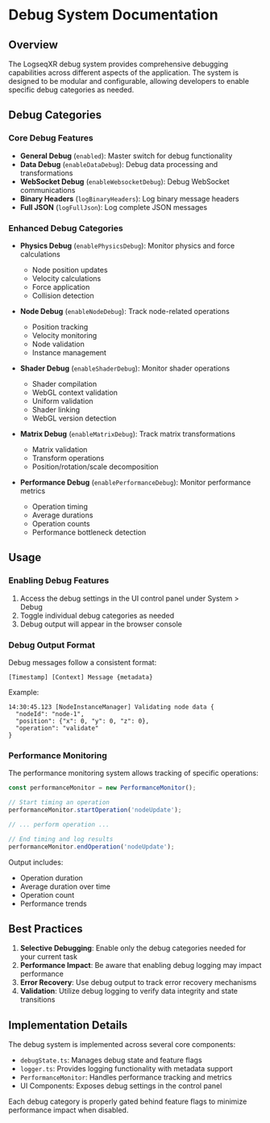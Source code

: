 # Debug System Documentation

## Overview

The LogseqXR debug system provides comprehensive debugging capabilities across different aspects of the application. The system is designed to be modular and configurable, allowing developers to enable specific debug categories as needed.

## Debug Categories

### Core Debug Features
- **General Debug** (`enabled`): Master switch for debug functionality
- **Data Debug** (`enableDataDebug`): Debug data processing and transformations
- **WebSocket Debug** (`enableWebsocketDebug`): Debug WebSocket communications
- **Binary Headers** (`logBinaryHeaders`): Log binary message headers
- **Full JSON** (`logFullJson`): Log complete JSON messages

### Enhanced Debug Categories
- **Physics Debug** (`enablePhysicsDebug`): Monitor physics and force calculations
  - Node position updates
  - Velocity calculations
  - Force application
  - Collision detection

- **Node Debug** (`enableNodeDebug`): Track node-related operations
  - Position tracking
  - Velocity monitoring
  - Node validation
  - Instance management

- **Shader Debug** (`enableShaderDebug`): Monitor shader operations
  - Shader compilation
  - WebGL context validation
  - Uniform validation
  - Shader linking
  - WebGL version detection

- **Matrix Debug** (`enableMatrixDebug`): Track matrix transformations
  - Matrix validation
  - Transform operations
  - Position/rotation/scale decomposition

- **Performance Debug** (`enablePerformanceDebug`): Monitor performance metrics
  - Operation timing
  - Average durations
  - Operation counts
  - Performance bottleneck detection

## Usage

### Enabling Debug Features

1. Access the debug settings in the UI control panel under System > Debug
2. Toggle individual debug categories as needed
3. Debug output will appear in the browser console

### Debug Output Format

Debug messages follow a consistent format:
```
[Timestamp] [Context] Message {metadata}
```

Example:
```
14:30:45.123 [NodeInstanceManager] Validating node data {
  "nodeId": "node-1",
  "position": {"x": 0, "y": 0, "z": 0},
  "operation": "validate"
}
```

### Performance Monitoring

The performance monitoring system allows tracking of specific operations:

```typescript
const performanceMonitor = new PerformanceMonitor();

// Start timing an operation
performanceMonitor.startOperation('nodeUpdate');

// ... perform operation ...

// End timing and log results
performanceMonitor.endOperation('nodeUpdate');
```

Output includes:
- Operation duration
- Average duration over time
- Operation count
- Performance trends

## Best Practices

1. **Selective Debugging**: Enable only the debug categories needed for your current task
2. **Performance Impact**: Be aware that enabling debug logging may impact performance
3. **Error Recovery**: Use debug output to track error recovery mechanisms
4. **Validation**: Utilize debug logging to verify data integrity and state transitions

## Implementation Details

The debug system is implemented across several core components:

- `debugState.ts`: Manages debug state and feature flags
- `logger.ts`: Provides logging functionality with metadata support
- `PerformanceMonitor`: Handles performance tracking and metrics
- UI Components: Exposes debug settings in the control panel

Each debug category is properly gated behind feature flags to minimize performance impact when disabled.